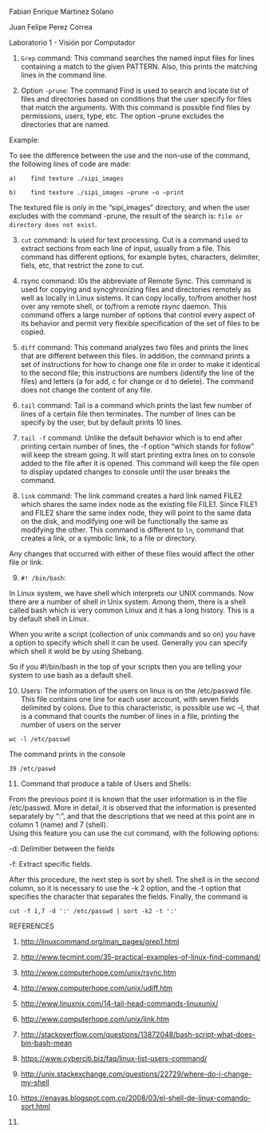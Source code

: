 Fabian Enrique Martinez Solano

Juan Felipe Perez Correa


Laboratorio 1 - Visión por Computador

1. ``Grep`` command: This command searches the named input files for lines containing a match to the given PATTERN. Also, this prints the matching lines in the command line.

2. Option ``-prune``: The command Find is used to search and locate list of files and directories based on conditions that the user specify for files that match the arguments. With this command is possible find files by permissions, users, type, etc. The option –prune excludes the directories that are named.

  Example: 

  To see the difference between the use and the non-use of the command, the following lines of code are made:
  ```
  a)	find texture ./sipi_images
  ```
  ```
  b)	find texture ./sipi_images –prune –o –print 
  ```
  The textured file is only in the “sipi_images” directory, and when the user excludes with the command -prune, the result of the search is: ``file or directory does not exist``.

3. ``cut`` command: Is used for text processing. Cut is a command used to extract sections from each line of input, usually from a file. This command has different options, for example bytes, characters, delimiter, fiels, etc, that restrict the zone to cut.
4. rsync command: I0s the abbreviate of Remote Sync. This command is used for copying and syncghronizing files and directories remotely as well as locally in Linux sistems. It can copy locally, to/from another host over any remote shell, or to/from a remote rsync daemon. This command offers a large number of options that control every aspect of its behavior and permit very flexible specification of the set of files to be copied.

5. ``diff`` command: This command analyzes two files and prints the lines that are different between this files. In addition, the command prints a set of instructions for how to change one file in order to make it identical to the second file; this instructions are numbers (identify the line of the files) and letters (a for add, c for change or d to delete). The command does not change the content of any file.

6. ``tail`` command: Tail is a command which prints the last few number of lines of a certain file then terminates. The number of lines can be specify by the user, but by default prints 10 lines.

7. ``tail -f`` command: Unlike the default behavior which is to end after printing certain number of lines, the -f option “which stands for follow” will keep the stream going. It will start printing extra lines on to console added to the file after it is opened. This command will keep the file open to display updated changes to console until the user breaks the command.

8. ``link`` command: The link command creates a hard link named FILE2 which shares the same index node as the existing file FILE1. Since FILE1 and FILE2 share the same index node, they will point to the same data on the disk, and modifying one will be functionally the same as modifying the other. This command is different to ``ln``, command that creates a link, or a symbolic link, to a file or directory.

  Any changes that occurred with either of these files would affect the other file or link.

9. ``#! /bin/bash``: 

  In Linux system, we have shell which interprets our UNIX commands. Now there are a number of shell in Unix system. Among them, there is a shell called bash which is very common Linux and it has a long history. This is a by default shell in Linux.
  
  When you write a script (collection of unix commands and so on) you have a option to specify which shell it can be used. Generally you can specify which shell it wold be by using Shebang.

  So if you #!/bin/bash in the top of your scripts then you are telling your system to use bash as a default shell.

10. Users: The information of the users on linux is on the /etc/passwd file. This file contains one line for each user account, with seven fields delimited by colons.  Due to this characteristic, is possible use wc –l, that is a command that counts the number of lines in a file, printing the number of users on the server
  ```
  wc -l /etc/passwd
  ```
  
  The command prints in the console
  
  ```
  39 /etc/paswd
  ```

11. Command that produce a table of Users and Shells:

  From the previous point it is known that the user information is in the file /etc/passwd. More in detail, it is observed that the information is presented separately by “:”, and that the descriptions that we need at this point are in column 1 (name) and 7 (shell).  
  Using this feature you can use the cut command, with the following options:

  -d: Delimitier between the fields

  -f: Extract specific fields.

  After this procedure, the next step is sort by shell. The shell is in the second column, so it is necessary to use the -k 2 option, and the -t option that specifies the character that separates the fields. Finally, the command is
  ```
  cut -f 1,7 -d ':' /etc/passwd | sort -k2 -t ':'
  ```



REFERENCES

1.	http://linuxcommand.org/man_pages/grep1.html

2.	http://www.tecmint.com/35-practical-examples-of-linux-find-command/

3.	http://www.computerhope.com/unix/rsync.htm

4.	http://www.computerhope.com/unix/udiff.htm

5.	http://www.linuxnix.com/14-tail-head-commands-linuxunix/

6.	http://www.computerhope.com/unix/link.htm

7.	http://stackoverflow.com/questions/13872048/bash-script-what-does-bin-bash-mean

8.	https://www.cyberciti.biz/faq/linux-list-users-command/

9.	http://unix.stackexchange.com/questions/22729/where-do-i-change-my-shell

10.	https://enavas.blogspot.com.co/2008/03/el-shell-de-linux-comando-sort.html

11.	
